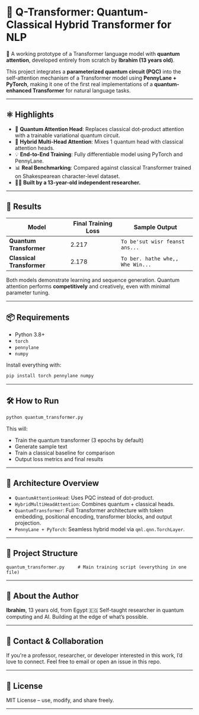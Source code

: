 
# 🧠 Q-Transformer: Quantum-Classical Hybrid Transformer for NLP

🚀 A working prototype of a Transformer language model with **quantum attention**, developed entirely from scratch by **Ibrahim (13 years old)**.

This project integrates a **parameterized quantum circuit (PQC)** into the self-attention mechanism of a Transformer model using **PennyLane + PyTorch**, making it one of the first real implementations of a **quantum-enhanced Transformer** for natural language tasks.

---

## ⚛️ Highlights

- 🔁 **Quantum Attention Head**: Replaces classical dot-product attention with a trainable variational quantum circuit.
- 🧠 **Hybrid Multi-Head Attention**: Mixes 1 quantum head with classical attention heads.
- 💡 **End-to-End Training**: Fully differentiable model using PyTorch and PennyLane.
- 📊 **Real Benchmarking**: Compared against classical Transformer trained on Shakespearean character-level dataset.
- 🧑‍🔬 **Built by a 13-year-old independent researcher.**

---

## 🧪 Results

| Model                | Final Training Loss | Sample Output                            |
|---------------------|---------------------|-------------------------------------------|
| **Quantum Transformer** | 2.217                | `To be'sut wisr feanst ans...`             |
| **Classical Transformer** | 2.178                | `To ber. hathe whe,, Whe Win...`           |

Both models demonstrate learning and sequence generation. Quantum attention performs **competitively** and creatively, even with minimal parameter tuning.

---

## 📦 Requirements

- Python 3.8+
- `torch`
- `pennylane`
- `numpy`

Install everything with:

```bash
pip install torch pennylane numpy
````

---

## 🛠️ How to Run

```bash
python quantum_transformer.py
```

This will:

* Train the quantum transformer (3 epochs by default)
* Generate sample text
* Train a classical baseline for comparison
* Output loss metrics and final results

---

## 🧠 Architecture Overview

* `QuantumAttentionHead`: Uses PQC instead of dot-product.
* `HybridMultiHeadAttention`: Combines quantum + classical heads.
* `QuantumTransformer`: Full Transformer architecture with token embedding, positional encoding, transformer blocks, and output projection.
* `PennyLane + PyTorch`: Seamless hybrid model via `qml.qnn.TorchLayer`.

---

## 📁 Project Structure

```
quantum_transformer.py     # Main training script (everything in one file)
```

---

## 👦 About the Author

**Ibrahim**, 13 years old, from Egypt 🇪🇬
Self-taught researcher in quantum computing and AI.
Building at the edge of what’s possible.

---

## 💬 Contact & Collaboration

If you're a professor, researcher, or developer interested in this work, I’d love to connect.
Feel free to email or open an issue in this repo.

---

## 📜 License

MIT License – use, modify, and share freely.

---
